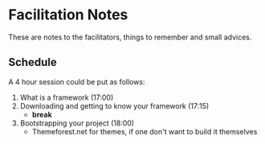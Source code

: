 Facilitation Notes
==================
These are notes to the facilitators, things to remember and small advices.

<!-- toc -->
<!-- toc stop -->

Schedule
--------
A 4 hour session could be put as follows:

1. What is a framework (17:00)
2. Downloading and getting to know your framework (17:15)
   * __break__
3. Bootstrapping your project (18:00)
   * Themeforest.net for themes, if one don't want to build it themselves
